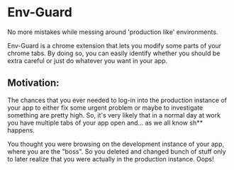 # Env-Guard

No more mistakes while messing around 'production like' environments.

Env-Guard is a chrome extension that lets you modify some parts of your chrome tabs. By doing so,
you can easily identify whether you should be extra careful or just do whatever you want in your app.

## Motivation:

The chances that you ever needed to log-in into the production instance of your app to either 
fix some urgent problem or maybe to investigate something are pretty high. So, it's very likely that in a normal day at
work you have multiple tabs of your app open and... as we all know sh** happens.

You thought you were browsing on the development instance of your app, where you are the "boss". 
So you deleted and changed bunch of stuff only to later realize that you were actually in the production instance. Oops!

